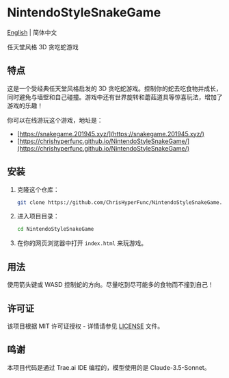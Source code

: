 # NintendoStyleSnakeGame

[English](README.md) | 简体中文

任天堂风格 3D 贪吃蛇游戏

## 特点
这是一个受经典任天堂风格启发的 3D 贪吃蛇游戏。控制你的蛇去吃食物并成长，同时避免与墙壁和自己碰撞。游戏中还有世界旋转和蘑菇道具等惊喜玩法，增加了游戏的乐趣！

你可以在线游玩这个游戏，地址是：
- [https://snakegame.201945.xyz/](https://snakegame.201945.xyz/)
- [https://chrishyperfunc.github.io/NintendoStyleSnakeGame/](https://chrishyperfunc.github.io/NintendoStyleSnakeGame/)

## 安装
1. 克隆这个仓库：
   ```bash
   git clone https://github.com/ChrisHyperFunc/NintendoStyleSnakeGame.git
   ```
2. 进入项目目录：
   ```bash
   cd NintendoStyleSnakeGame
   ```
3. 在你的网页浏览器中打开 `index.html` 来玩游戏。

## 用法
使用箭头键或 WASD 控制蛇的方向。尽量吃到尽可能多的食物而不撞到自己！

## 许可证
该项目根据 MIT 许可证授权 - 详情请参见 [LICENSE](LICENSE) 文件。

## 鸣谢
本项目代码是通过 Trae.ai IDE 编程的，模型使用的是 Claude-3.5-Sonnet。 